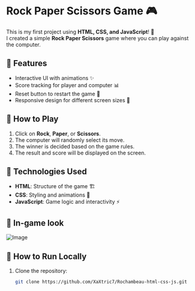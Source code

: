 # Rock Paper Scissors Game 🎮

This is my first project using **HTML, CSS, and JavaScript**! 🚀  
I created a simple **Rock Paper Scissors** game where you can play against the computer.

## 🔹 Features

- Interactive UI with animations ✨
- Score tracking for player and computer 📊
- Reset button to restart the game 🔄
- Responsive design for different screen sizes 📱

## 🔹 How to Play

1. Click on **Rock**, **Paper**, or **Scissors**.
2. The computer will randomly select its move.
3. The winner is decided based on the game rules.
4. The result and score will be displayed on the screen.

## 🔹 Technologies Used

- **HTML**: Structure of the game 🏗️
- **CSS**: Styling and animations 🎨
- **JavaScript**: Game logic and interactivity ⚡

## 🔹 In-game look

![Image](https://github.com/user-attachments/assets/4383d70e-65ca-44a6-8ec5-bcbe4aebd4ae)

## 🔹 How to Run Locally

1. Clone the repository:
   ```sh
   git clone https://github.com/XaXtric7/Rochambeau-html-css-js.git
   ```
